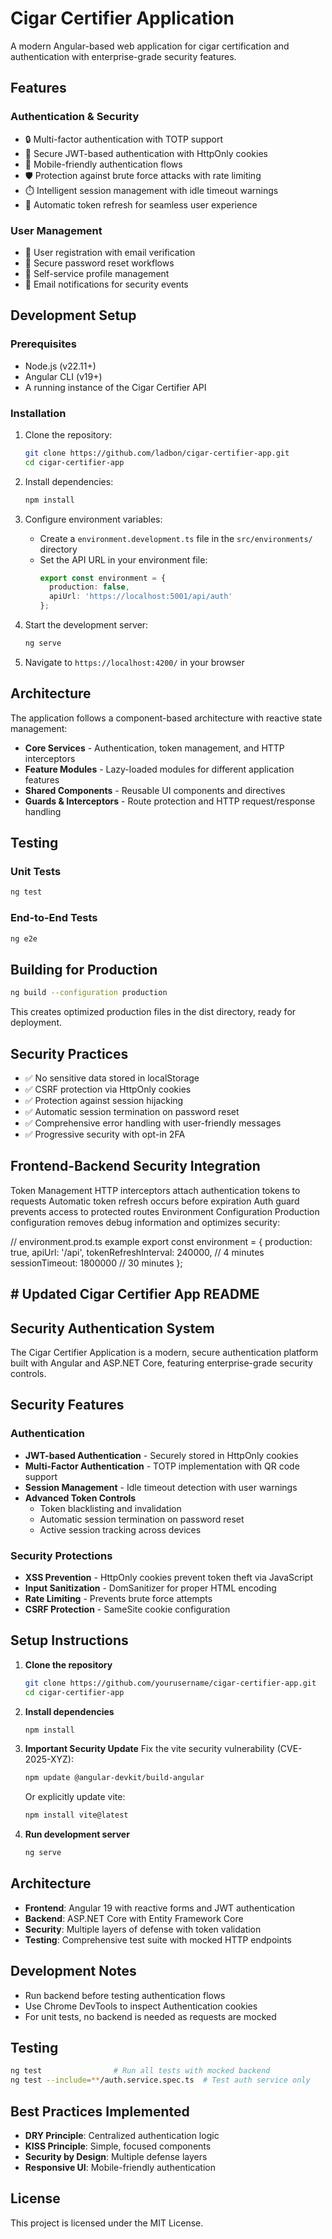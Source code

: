 # Cigar Certifier Application

A modern Angular-based web application for cigar certification and authentication with enterprise-grade security features.

## Features

### Authentication & Security
- 🔒 Multi-factor authentication with TOTP support
- 🔑 Secure JWT-based authentication with HttpOnly cookies
- 📱 Mobile-friendly authentication flows
- 🛡️ Protection against brute force attacks with rate limiting
- ⏱️ Intelligent session management with idle timeout warnings
- 🔄 Automatic token refresh for seamless user experience

### User Management
- 📝 User registration with email verification
- 🔐 Secure password reset workflows
- 👤 Self-service profile management
- 📧 Email notifications for security events

## Development Setup

### Prerequisites
- Node.js (v22.11+)
- Angular CLI (v19+)
- A running instance of the Cigar Certifier API

### Installation
1. Clone the repository:
   ```bash
   git clone https://github.com/ladbon/cigar-certifier-app.git
   cd cigar-certifier-app
   ```

2. Install dependencies:
   ```bash
   npm install
   ```

3. Configure environment variables:
   - Create a `environment.development.ts` file in the `src/environments/` directory
   - Set the API URL in your environment file:
     ```typescript
     export const environment = {
       production: false,
       apiUrl: 'https://localhost:5001/api/auth'
     };
     ```

4. Start the development server:
   ```bash
   ng serve
   ```

5. Navigate to `https://localhost:4200/` in your browser

## Architecture

The application follows a component-based architecture with reactive state management:

- **Core Services** - Authentication, token management, and HTTP interceptors
- **Feature Modules** - Lazy-loaded modules for different application features
- **Shared Components** - Reusable UI components and directives
- **Guards & Interceptors** - Route protection and HTTP request/response handling

## Testing

### Unit Tests
```bash
ng test
```

### End-to-End Tests
```bash
ng e2e
```

## Building for Production

```bash
ng build --configuration production
```

This creates optimized production files in the dist directory, ready for deployment.

## Security Practices

- ✅ No sensitive data stored in localStorage
- ✅ CSRF protection via HttpOnly cookies
- ✅ Protection against session hijacking
- ✅ Automatic session termination on password reset
- ✅ Comprehensive error handling with user-friendly messages
- ✅ Progressive security with opt-in 2FA

## Frontend-Backend Security Integration
Token Management
HTTP interceptors attach authentication tokens to requests
Automatic token refresh occurs before expiration
Auth guard prevents access to protected routes
Environment Configuration
Production configuration removes debug information and optimizes security:

// environment.prod.ts example
export const environment = {
  production: true,
  apiUrl: '/api',
  tokenRefreshInterval: 240000, // 4 minutes
  sessionTimeout: 1800000 // 30 minutes
};

## # Updated Cigar Certifier App README

## Security Authentication System

The Cigar Certifier Application is a modern, secure authentication platform built with Angular and ASP.NET Core, featuring enterprise-grade security controls.

## Security Features

### Authentication
- **JWT-based Authentication** - Securely stored in HttpOnly cookies
- **Multi-Factor Authentication** - TOTP implementation with QR code support
- **Session Management** - Idle timeout detection with user warnings
- **Advanced Token Controls**
  - Token blacklisting and invalidation
  - Automatic session termination on password reset
  - Active session tracking across devices
  
### Security Protections
- **XSS Prevention** - HttpOnly cookies prevent token theft via JavaScript
- **Input Sanitization** - DomSanitizer for proper HTML encoding
- **Rate Limiting** - Prevents brute force attempts
- **CSRF Protection** - SameSite cookie configuration

## Setup Instructions

1. **Clone the repository**
   ```bash
   git clone https://github.com/yourusername/cigar-certifier-app.git
   cd cigar-certifier-app
   ```

2. **Install dependencies**
   ```bash
   npm install
   ```

3. **Important Security Update**
   Fix the vite security vulnerability (CVE-2025-XYZ):
   ```bash
   npm update @angular-devkit/build-angular
   ```
   Or explicitly update vite:
   ```bash
   npm install vite@latest
   ```

4. **Run development server**
   ```bash
   ng serve
   ```

## Architecture

- **Frontend**: Angular 19 with reactive forms and JWT authentication
- **Backend**: ASP.NET Core with Entity Framework Core
- **Security**: Multiple layers of defense with token validation
- **Testing**: Comprehensive test suite with mocked HTTP endpoints

## Development Notes

- Run backend before testing authentication flows
- Use Chrome DevTools to inspect Authentication cookies
- For unit tests, no backend is needed as requests are mocked

## Testing

```bash
ng test                # Run all tests with mocked backend
ng test --include=**/auth.service.spec.ts  # Test auth service only
```

## Best Practices Implemented

- **DRY Principle**: Centralized authentication logic
- **KISS Principle**: Simple, focused components
- **Security by Design**: Multiple defense layers
- **Responsive UI**: Mobile-friendly authentication

## License

This project is licensed under the MIT License.